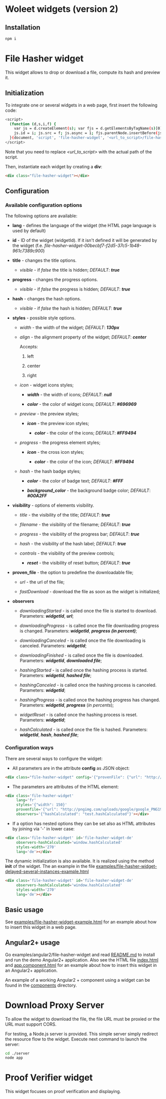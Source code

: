 # Woleet widgets (version 2)

## Installation

```bash
npm i
```

# File Hasher widget

This widget allows to drop or download a file, compute its hash and preview it.

## Initialization

To integrate one or several widgets in a web page, first insert the following code:

```bash
<script>
  (function (d,s,i,f) {
    var js = d.createElement(s); var fjs = d.getElementsByTagName(s)[0];
    js.id = i; js.src = f; js.async = 1; fjs.parentNode.insertBefore(js, fjs);
  }(document, 'script', 'file-hasher-widget', '<url_to_script>/file-hasher-widget.js'));
</script>
```

Note that you need to replace *<url_to_script>* with the actual path of the script.

Then, instantiate each widget by creating a <b>div</b>:

```html
<div class="file-hasher-widget"></div>
```

## Configuration

### Available configuration options

The following options are available:

* __lang__ - defines the language of the widget (the HTML page language is used by default)

* __id__ - ID of the widget (widgetId). If it isn't defined it will be generated by the widget (f.e. _file-hasher-widget-00becbf7-f2d5-37c5-1b48-961c7389c900_)

* __title__ - changes the title options.
    
    * _visible_ - if *false* the title is hidden; _DEFAULT_: ___true___
    
* __progress__ - changes the progress options.
    
    * _visible_ - if *false* the progress is hidden; _DEFAULT_: ___true___
    
* __hash__ - changes the hash options.
    
    * _visible_ - if *false* the hash is hidden; _DEFAULT_: ___true___

* __styles__ - possible style options.
    
    * _width_ - the width of the widget; _DEFAULT_: ___130px___
    
    * _align_ - the alignment property of the widget; _DEFAULT_: ___center___
       
       Accepts:
       
       1) left
       
       2) center
       
       3) right
    
    * _icon_ - widget icons styles;
    
        * ___width___ - the width of icons; _DEFAULT_: ___null___
        
        * ___color___ - the color of widget icons; _DEFAULT_: ___#696969___
        
    * _preview_ - the preview styles;
    
        * ___icon___ - the preview icon styles;
                    
            * ___color___ - the color of the icons; _DEFAULT_: ___#FF9494___
        
    * _progress_ - the progress element styles;
    
        * ___icon___ - the cross icon styles;
            
            * ___color___ - the color of the icon; _DEFAULT_: ___#FF9494___
        
    * _hash_ - the hash badge styles;
    
        * ___color___ - the color of badge text; _DEFAULT_: ___#FFF___
    
        * ___background_color___ - the background badge color; _DEFAULT_: ___#00A2FF___
        
* __visibility__ - options of elements visibility.
    
    * _title_ - the visibility of the title; _DEFAULT_: ___true___
    
    * _filename_ - the visibility of the filename; _DEFAULT_: ___true___
    
    * _progress_ - the visibility of the progress bar; _DEFAULT_: ___true___
    
    * _hash_ - the visibility of the hash label; _DEFAULT_: ___true___
    
    * _controls_ - the visibility of the preview controls;
       
       * ___reset___ - the visibility of reset button; _DEFAULT_: ___true___
    
* __proven_file__ - the option to predefine the downloadable file;
    
    * _url_ - the url of the file;
    
    * _fastDownload_ - download the file as soon as the widget is initialized;

* __observers__

    * _downloadingStarted_ - is called once the file is started to download. Parameters: ___widgetId___, ___url___;

    * _downloadingProgress_ - is called once the file downloading progress is changed. Parameters: ___widgetId___, ___progress (in percent)___;
    
    * _downloadingCanceled_ - is called once the file downloading is canceled. Parameters: ___widgetId___;
    
    * _downloadingFinished_ - is called once the file is downloaded. Parameters: ___widgetId___, ___downloaded file___;
    
    * _hashingStarted_ - is called once the hashing process is started. Parameters: ___widgetId___, ___hashed file___;
    
    * _hashingCanceled_ - is called once the hashing process is canceled. Parameters: ___widgetId___;
    
    * _hashingProgress_ - is called once the hashing progress has changed. Parameters: ___widgetId___, ___progress___ (_in percents_);
    
    * _widgetReset_ - is called once the hashing process is reset. Parameters: ___widgetId___;
    
    * _hashCalculated_ - is called once the file is hashed. Parameters: ___widgetId___, ___hash___, ___hashed file___;

### Configuration ways

There are several ways to configure the widget:

* All parameters are in the attribute <b>config</b> as JSON object:

```html
<div class="file-hasher-widget" config='{"provenFile": {"url": "http://pngimg.com/uploads/google/google_PNG19644.png"}, "styles": {"width": 250}, "observers": {"hashCalculated": "hashCalculated", "fileDownloaded": "fileDownloadedObserver"}}'></div>
```
* The parameters are attributes of the HTML element:

```html
<div class='file-hasher-widget'
     lang='fr'
     styles='{"width": 150}'
     provenfile='{"url": "http://pngimg.com/uploads/google/google_PNG19634.png", "fastDownload": true}'
     observers='{"hashCalculated": "test.hashCalculated"}'></div>
 ```
* If a option has nested options they can be set also as HTML attributes by joining via '-' in lower case:

```html
<div class='file-hasher-widget' id='file-hasher-widget-de'
     observers-hashCalculated='window.hashCalculated'
     styles-width='270'
     lang='de'></div>
```

The dynamic initialization is also available. It is realized using the method __init__ of the widget. The an example in the file [examples/file-hasher-widget-delayed-several-instances-example.html](examples/file-hasher-widget-delayed-several-instances-example.html)

```html
<div class='file-hasher-widget' id='file-hasher-widget-de'
     observers-hashCalculated='window.hashCalculated'
     styles-width='270'
     lang='de'></div>
```

## Basic usage

See [examples/file-hasher-widget-example.html](examples/file-hasher-widget-example.html) for an example about how to insert this widget in a web page.

## Angular2+ usage

Go examples/angular2/file-hasher-widget and read [README.md](examples/angular2/file-hasher-widget/README.md) to install and run the demo Angular2+ application.
Also see the HTML file [index.html](examples/angular2/file-hasher-widget/src/index.html) and [app.component.html](examples/angular2/file-hasher-widget/src/app/app.component.html)
for an example about how to insert this widget in an Angular2+ application.

An example of a working Angular2 + component using a widget can be found in the [components](examples/angular2/file-hasher-widget/src/app/components) directory.

# Download Proxy Server

To allow the widget to download the file, the file URL must be proxied or the URL must support CORS.

For testing, a Node.js server is provided. This simple server simply redirect the resource flow to the widget.
Execute next command to launch the server:

```bash
cd ./server
node app
```

# Proof Verifier widget

This widget focuses on proof verification and displaying.
